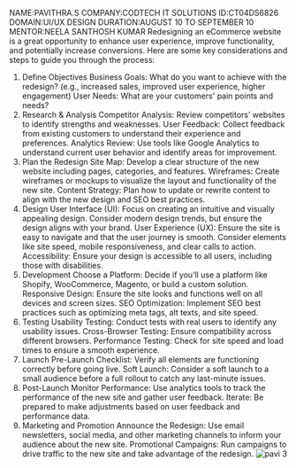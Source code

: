 NAME:PAVITHRA.S 
COMPANY:CODTECH IT SOLUTIONS 
ID:CT04DS6826 
DOMAIN:UI/UX DESIGN 
DURATION:AUGUST 10 TO SEPTEMBER 10  
MENTOR:NEELA SANTHOSH KUMAR
Redesigning an eCommerce website is a great opportunity to enhance user experience, improve functionality, and potentially increase conversions. Here are some key considerations and steps to guide you through the process:

1. Define Objectives
Business Goals: What do you want to achieve with the redesign? (e.g., increased sales, improved user experience, higher engagement)
User Needs: What are your customers' pain points and needs?
2. Research & Analysis
Competitor Analysis: Review competitors’ websites to identify strengths and weaknesses.
User Feedback: Collect feedback from existing customers to understand their experience and preferences.
Analytics Review: Use tools like Google Analytics to understand current user behavior and identify areas for improvement.
3. Plan the Redesign
Site Map: Develop a clear structure of the new website including pages, categories, and features.
Wireframes: Create wireframes or mockups to visualize the layout and functionality of the new site.
Content Strategy: Plan how to update or rewrite content to align with the new design and SEO best practices.
4. Design
User Interface (UI): Focus on creating an intuitive and visually appealing design. Consider modern design trends, but ensure the design aligns with your brand.
User Experience (UX): Ensure the site is easy to navigate and that the user journey is smooth. Consider elements like site speed, mobile responsiveness, and clear calls to action.
Accessibility: Ensure your design is accessible to all users, including those with disabilities.
5. Development
Choose a Platform: Decide if you’ll use a platform like Shopify, WooCommerce, Magento, or build a custom solution.
Responsive Design: Ensure the site looks and functions well on all devices and screen sizes.
SEO Optimization: Implement SEO best practices such as optimizing meta tags, alt texts, and site speed.
6. Testing
Usability Testing: Conduct tests with real users to identify any usability issues.
Cross-Browser Testing: Ensure compatibility across different browsers.
Performance Testing: Check for site speed and load times to ensure a smooth experience.
7. Launch
Pre-Launch Checklist: Verify all elements are functioning correctly before going live.
Soft Launch: Consider a soft launch to a small audience before a full rollout to catch any last-minute issues.
8. Post-Launch
Monitor Performance: Use analytics tools to track the performance of the new site and gather user feedback.
Iterate: Be prepared to make adjustments based on user feedback and performance data.
9. Marketing and Promotion
Announce the Redesign: Use email newsletters, social media, and other marketing channels to inform your audience about the new site.
Promotional Campaigns: Run campaigns to drive traffic to the new site and take advantage of the redesign.
![pavi 3](https://github.com/user-attachments/assets/e0f1c5df-da64-46b5-92ac-cd79c86d56fb)

